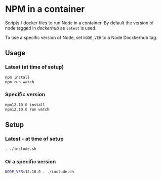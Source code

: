 # NPM in a container

Scripts / docker files to run Node in a container.
By default the version of node tagged in *dockerhub* as `latest` is used.

To use a specific version of Node, set `NODE_VER` to a Node Dockkerhub tag.

## Usage

### Latest (at time of setup)

```bash
npm install
npm run watch

```

### Specific version

```bash
npm12.10.0 install
npm12.10.0 run watch

```

## Setup

### Latest - at time of setup

```bash
. ./include.sh
```

### Or a specific version

```bash
NODE_VER=12.10.0 . ./include.sh
```
